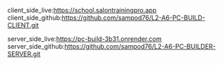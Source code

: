 client_side_live:https://school.salontrainingpro.app
client_side_github:https://github.com/sampod76/L2-A6-PC-BUILD-CLIENT.git

server_side_live:https://pc-build-3b31.onrender.com
server_side_github:https://github.com/sampod76/L2-A6-PC-BUILDER-SERVER.git